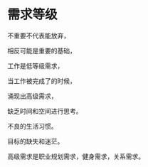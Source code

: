 # 需求等级
不重要不代表能放弃，

相反可能是重要的基础，

工作是低等级需求，

当工作被完成了的时候，

涌现出高级需求，

缺乏时间和空间进行思考。

不良的生活习惯。

目标的缺失和迷茫。

高级需求是职业规划需求，健身需求，关系需求。